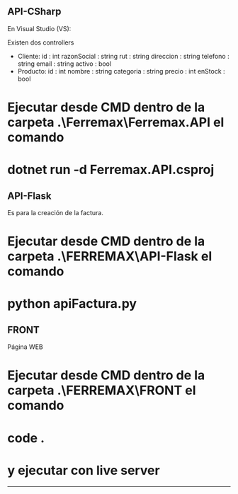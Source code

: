 ## API-CSharp
En Visual Studio (VS):

Existen dos controllers
- Cliente:
    id : int
    razonSocial : string
    rut : string
    direccion : string
    telefono : string
    email : string
    activo : bool
- Producto:
    id : int
    nombre : string
    categoria : string
    precio : int
    enStock : bool
# Ejecutar desde CMD dentro de la carpeta .\Ferremax\Ferremax.API el comando
# dotnet run -d Ferremax.API.csproj


## API-Flask
Es para la creación de la factura.
# Ejecutar desde CMD dentro de la carpeta .\FERREMAX\API-Flask el comando
# python apiFactura.py

## FRONT
Página WEB
# Ejecutar desde CMD dentro de la carpeta .\FERREMAX\FRONT el comando
# code .
# y ejecutar con live server

----